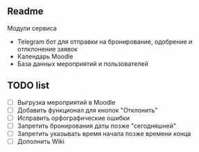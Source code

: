 ## Readme

Модули сервиса
- Telegram бот для отправки на бронирование, одобрение и отлклонение заявок
- Календарь Moodle
- База данных мероприятий и пользователей

## TODO list
- [ ] Выгрузка мероприятий в Moodle
- [ ] Добавить функционал для кнопок "Отклонить"
- [ ] Исправить орфографические ошибки
- [ ] Запретить бронирования даты позже "сегодняшней"
- [ ] Запретить указывать время начала позже времени конца 
- [ ] Дополнить Wiki